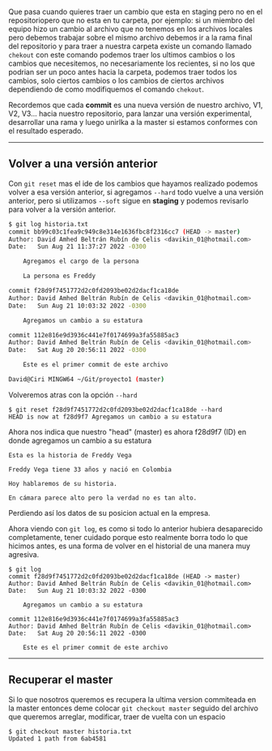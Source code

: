 Que pasa cuando quieres traer un cambio que esta en staging pero no en el repositoriopero que no esta en tu carpeta, por ejemplo: si un miembro del equipo hizo un cambio al archivo que no tenemos en los archivos locales pero debemos trabajar sobre el mismo archivo debemos ir a la rama final del repositorio y para traer a nuestra carpeta existe un comando llamado `chekout` con este comando podemos traer los ultimos cambios o los cambios que necesitemos, no necesariamente los recientes, si no los que podrian ser un poco antes hacia la carpeta, podemos traer todos los cambios, solo ciertos cambios o los cambios de ciertos archivos dependiendo de como modifiquemos el comando `chekout`.

Recordemos que cada **commit** es una nueva versión de nuestro archivo, V1, V2, V3... hacia nuestro repositorio, para lanzar una versión experimental, desarrollar una rama y luego unirlka a la master si estamos conformes con el resultado esperado.

---
## Volver a una versión anterior

Con `git reset` mas el ide de los cambios que hayamos realizado podemos volver a esa versión anterior, si agregamos `--hard` todo vuelve a una versión anterior, pero si utilizamos `--soft` sigue en **staging** y podemos revisarlo para volver a la versión anterior.

~~~Bash
$ git log historia.txt
commit bb99c03c1fea9c949c8e314e1636fbc8f2316cc7 (HEAD -> master)
Author: David Amhed Beltrán Rubín de Celis <davikin_01@hotmail.com>
Date:   Sun Aug 21 11:37:27 2022 -0300

    Agregamos el cargo de la persona

    La persona es Freddy

commit f28d9f7451772d2c0fd2093be02d2dacf1ca18de
Author: David Amhed Beltrán Rubín de Celis <davikin_01@hotmail.com>
Date:   Sun Aug 21 10:03:32 2022 -0300

    Agregamos un cambio a su estatura

commit 112e816e9d3936c441e7f0174699a3fa55885ac3
Author: David Amhed Beltrán Rubín de Celis <davikin_01@hotmail.com>
Date:   Sat Aug 20 20:56:11 2022 -0300

    Este es el primer commit de este archivo

David@Ciri MINGW64 ~/Git/proyecto1 (master)
~~~

Volveremos atras con la opción `--hard`

~~~
$ git reset f28d9f7451772d2c0fd2093be02d2dacf1ca18de --hard
HEAD is now at f28d9f7 Agregamos un cambio a su estatura
~~~

Ahora nos indica que nuestro "head" (master) es ahora f28d9f7 (ID)
en donde agregamos un cambio a su estatura

~~~
Esta es la historia de Freddy Vega

Freddy Vega tiene 33 años y nació en Colombia

Hoy hablaremos de su historia.

En cámara parece alto pero la verdad no es tan alto.
~~~

Perdiendo así los datos de su posicion actual en la empresa.

Ahora viendo con `git log`, es como si todo lo anterior hubiera desaparecido completamente, tener cuidado porque esto realmente borra todo lo que hicimos antes, es una forma de volver en el historial de una manera muy agresiva.

~~~
$ git log
commit f28d9f7451772d2c0fd2093be02d2dacf1ca18de (HEAD -> master)
Author: David Amhed Beltrán Rubín de Celis <davikin_01@hotmail.com>
Date:   Sun Aug 21 10:03:32 2022 -0300

    Agregamos un cambio a su estatura

commit 112e816e9d3936c441e7f0174699a3fa55885ac3
Author: David Amhed Beltrán Rubín de Celis <davikin_01@hotmail.com>
Date:   Sat Aug 20 20:56:11 2022 -0300

    Este es el primer commit de este archivo
~~~

---

## Recuperar el master

Si lo que nosotros queremos es recupera la ultima version commiteada en la master entonces deme colocar `git checkout master` seguido del archivo que queremos arreglar, modificar, traer de vuelta con un espacio

    $ git checkout master historia.txt
    Updated 1 path from 6ab4581

